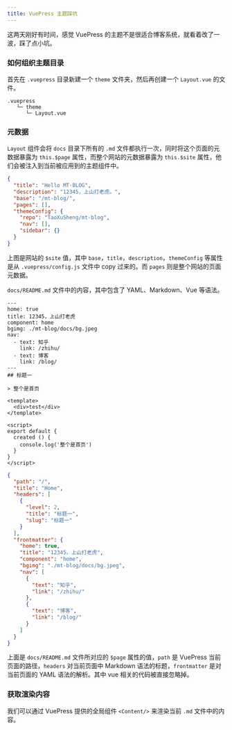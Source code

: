 ```yaml
---
title: VuePress 主题踩坑
---
```


这两天刚好有时间，感觉 VuePress 的主题不是很适合博客系统，就看着改了一波，踩了点小坑。

### 如何组织主题目录

首先在 `.vuepress` 目录新建一个 `theme` 文件夹，然后再创建一个 `Layout.vue` 的文件。

```text
.vuepress
   └─ theme
      └─ Layout.vue
```

<!-- more --> 

### 元数据

`Layout` 组件会将 `docs` 目录下所有的 `.md` 文件都执行一次，同时将这个页面的元数据暴露为 `this.$page` 属性，而整个网站的元数据暴露为 `this.$site` 属性，他们会被注入到当前被应用到的主题组件中。

```json 
{
  "title": "Hello MT-BLOG",
  "description": "12345，上山打老虎。",
  "base": "/mt-blog/",
  "pages": [],
  "themeConfig": {
    "repo": "TaoXuSheng/mt-blog",
    "nav": [],
    "sidebar": {}
  }
}
```

上图是网站的 `$site` 值，其中 `base`，`title`，`description`，`themeConfig` 等属性是从 `.vuepress/config.js` 文件中 copy 过来的。而 `pages` 则是整个网站的页面元数据。

`docs/README.md` 文件中的内容，其中包含了 YAML、Markdown、Vue 等语法。

```text
---
home: true
title: 12345，上山打老虎
component: home
bgimg: ./mt-blog/docs/bg.jpeg
nav:
  - text: 知乎
    link: /zhihu/
  - text: 博客
    link: /blog/
---
## 标题一

> 整个是首页

<template>
  <div>test</div>
</template>

<script>
export default {
  created () {
    console.log('整个是首页')
  }
}
</script>
```


```json
{
  "path": "/",
  "title": "Home",
  "headers": [
    {
      "level": 2,
      "title": "标题一",
      "slug": "标题一"
    }
  ],
  "frontmatter": {
    "home": true,
    "title": "12345，上山打老虎",
    "component": "home",
    "bgimg": "./mt-blog/docs/bg.jpeg",
    "nav": [
      {
        "text": "知乎",
        "link": "/zhihu/"
      },
      {
        "text": "博客",
        "link": "/blog/"
      }
    ]
  }
}
```

上面是 `docs/README.md` 文件所对应的 `$page` 属性的值，`path` 是 VuePress 当前页面的路径，`headers` 对当前页面中 Markdown 语法的标题，`frontmatter` 是对当前页面的 YAML 语法的解析。其中 vue 相关的代码被直接忽略掉。

### 获取渲染内容

我们可以通过 VuePress 提供的全局组件 `<Content/>` 来渲染当前 `.md` 文件中的内容。
